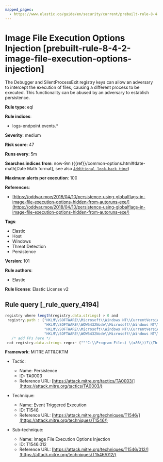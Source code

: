 ```yaml
---
mapped_pages:
  - https://www.elastic.co/guide/en/security/current/prebuilt-rule-8-4-2-image-file-execution-options-injection.html
---
```


# Image File Execution Options Injection [prebuilt-rule-8-4-2-image-file-execution-options-injection]

The Debugger and SilentProcessExit registry keys can allow an adversary to intercept the execution of files, causing a different process to be executed. This functionality can be abused by an adversary to establish persistence.

**Rule type**: eql

**Rule indices**:

* logs-endpoint.events.*

**Severity**: medium

**Risk score**: 47

**Runs every**: 5m

**Searches indices from**: now-9m ({{ref}}/common-options.html#date-math[Date Math format], see also [`Additional look-back time`](docs-content://solutions/security/detect-and-alert/create-detection-rule.md#rule-schedule))

**Maximum alerts per execution**: 100

**References**:

* [https://oddvar.moe/2018/04/10/persistence-using-globalflags-in-image-file-execution-options-hidden-from-autoruns-exe/](https://oddvar.moe/2018/04/10/persistence-using-globalflags-in-image-file-execution-options-hidden-from-autoruns-exe/)

**Tags**:

* Elastic
* Host
* Windows
* Threat Detection
* Persistence

**Version**: 101

**Rule authors**:

* Elastic

**Rule license**: Elastic License v2

## Rule query [_rule_query_4194]

```js
registry where length(registry.data.strings) > 0 and
 registry.path : ("HKLM\\SOFTWARE\\Microsoft\\Windows NT\\CurrentVersion\\Image File Execution Options\\*.exe\\Debugger",
                  "HKLM\\SOFTWARE\\WOW6432Node\\Microsoft\\Windows NT\\CurrentVersion\\Image File Execution Options\\*\\Debugger",
                  "HKLM\\SOFTWARE\\Microsoft\\Windows NT\\CurrentVersion\\SilentProcessExit\\*\\MonitorProcess",
                  "HKLM\\SOFTWARE\\WOW6432Node\\Microsoft\\Windows NT\\CurrentVersion\\SilentProcessExit\\*\\MonitorProcess") and
   /* add FPs here */
 not registry.data.strings regex~ ("""C:\\Program Files( \(x86\))?\\ThinKiosk\\thinkiosk\.exe""", """.*\\PSAppDeployToolkit\\.*""")
```

**Framework**: MITRE ATT&CKTM

* Tactic:

    * Name: Persistence
    * ID: TA0003
    * Reference URL: [https://attack.mitre.org/tactics/TA0003/](https://attack.mitre.org/tactics/TA0003/)

* Technique:

    * Name: Event Triggered Execution
    * ID: T1546
    * Reference URL: [https://attack.mitre.org/techniques/T1546/](https://attack.mitre.org/techniques/T1546/)

* Sub-technique:

    * Name: Image File Execution Options Injection
    * ID: T1546.012
    * Reference URL: [https://attack.mitre.org/techniques/T1546/012/](https://attack.mitre.org/techniques/T1546/012/)



